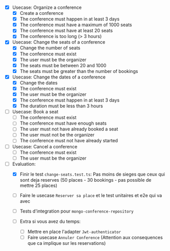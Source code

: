 - [X] Usecase: Organize a conference
    - [X] Create a conference
    - [X] The conference must happen in at least 3 days
    - [X] The conference must have a maximum of 1000 seats
    - [X] The conference must have at least 20 seats
    - [X] The conference is too long (> 3 hours)

- [X] Usecase: Change the seats of a conference
    - [X] Change the number of seats
    - [X] The conference must exist
    - [X] The user must be the organizer
    - [X] The seats must be between 20 and 1000
    - [X] The seats must be greater than the number of bookings

- [X] Usecase: Change the dates of a conference
    - [X] Change the dates
    - [X] The conference must exist
    - [X] The user must be the organizer
    - [X] The conference must happen in at least 3 days
    - [X] The duration must be less than 3 hours

- [ ] Usecase: Book a seat
    - [ ] The conference must exist
    - [ ] The conference must have enough seats
    - [ ] The user must not have already booked a seat
    - [ ] The user must not be the organizer
    - [ ] The conference must not have already started

- [ ] Usecase: Cancel a conference
    - [ ] The conference must exist
    - [ ] The user must be the organizer

- [ ] Evaluation:
    - [X] Finir le test `change-seats.test.ts`: Pas moins de sieges que ceux qui sont deja reserves (50 places - 30
      bookings - pas possible de mettre 25 places)
    - [ ] Faire le usecase `Reserver sa place` et le test unitaires et e2e qui va avec
    - [ ] Tests d'integration pour `mongo-conference-repository`

    - [ ] Extra si vous avez du temps:
        - [ ] Mettre en place l'adapter `Jwt-authenticator`
        - [ ] Faire usecase `Annuler Conference` (Attention aux consequences que ca implique sur les reservations)
